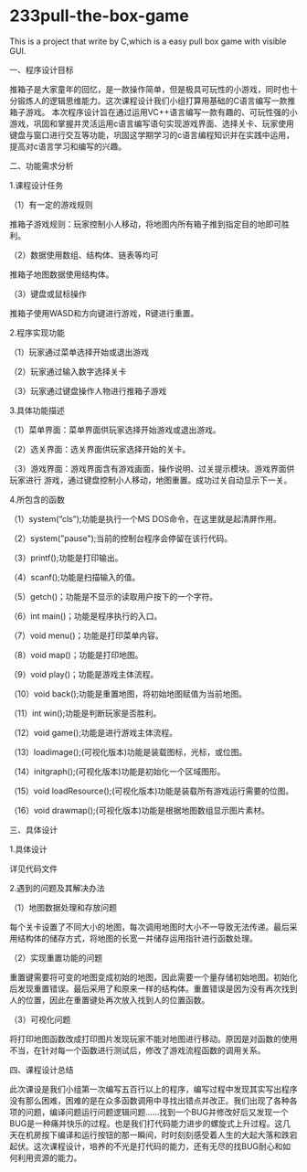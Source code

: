 # 233pull-the-box-game
This is a project that write by C,which is a easy pull box game with visible GUI.

一、程序设计目标

推箱子是大家童年的回忆，是一款操作简单，但是极具可玩性的小游戏，同时也十分锻炼人的逻辑思维能力。这次课程设计我们小组打算用基础的C语言编写一款推箱子游戏。
本次程序设计旨在通过运用VC++语言编写一款有趣的、可玩性强的小游戏，巩固和掌握并灵活运用c语言编写语句实现游戏界面、选择关卡、玩家使用键盘与窗口进行交互等功能，巩固这学期学习的c语言编程知识并在实践中运用，提高对c语言学习和编写的兴趣。

二、功能需求分析

1.课程设计任务

（1）有一定的游戏规则

推箱子游戏规则：玩家控制小人移动，将地图内所有箱子推到指定目的地即可胜利。

（2）数据使用数组、结构体、链表等均可

推箱子地图数据使用结构体。

（3）键盘或鼠标操作

推箱子使用WASD和方向键进行游戏，R键进行重置。


2.程序实现功能

（1）玩家通过菜单选择开始或退出游戏

（2）玩家通过输入数字选择关卡

（3）玩家通过键盘操作人物进行推箱子游戏


3.具体功能描述

（1）菜单界面：菜单界面供玩家选择开始游戏或退出游戏。

（2）选关界面：选关界面供玩家选择开始的关卡。

（3）游戏界面：游戏界面含有游戏画面，操作说明、过关提示模块。游戏界面供玩家进行
游戏，通过键盘控制小人移动，地图重置。成功过关自动显示下一关。


4.所包含的函数


（1）system(“cls”);功能是执行一个MS DOS命令，在这里就是起清屏作用。

（2）system("pause");当前的控制台程序会停留在该行代码。

（3）printf();功能是打印输出。

（4）scanf();功能是扫描输入的值。

（5）getch()；功能是不显示的读取用户按下的一个字符。

（6）int main()；功能是程序执行的入口。

（7）void menu()；功能是打印菜单内容。

（8）void map()；功能是打印地图。

（9）void play()；功能是游戏主体流程。

（10）void back();功能是重置地图，将初始地图赋值为当前地图。

（11）int win();功能是判断玩家是否胜利。

（12）void game();功能是进行游戏主体流程。

（13）loadimage();(可视化版本)功能是装载图标，光标，或位图。

（14）initgraph();(可视化版本)功能是初始化一个区域图形。

（15）void loadResource();(可视化版本)功能是装载所有游戏运行需要的位图。

（16）void drawmap();(可视化版本)功能是根据地图数组显示图片素材。

	
 
三、具体设计

1.具体设计

详见代码文件

2.遇到的问题及其解决办法

（1）地图数据处理和存放问题

每个关卡设置了不同大小的地图，每次调用地图时大小不一导致无法传递。最后采用结构体的储存方式，将地图的长宽一并储存运用指针进行函数处理。

（2）实现重置功能的问题

重置键需要将可变的地图变成初始的地图，因此需要一个量存储初始地图。初始化后发现重置错误。最后采用了和原来一样的结构体。重置错误是因为没有再次找到人的位置，因此在重置键处再次放入找到人的位置函数。

（3）可视化问题

将打印地图函数改成打印图片发现玩家不能对地图进行移动。原因是对函数的使用不当，在针对每一个函数进行测试后，修改了游戏流程函数的调用关系。



四、课程设计总结


此次课设是我们小组第一次编写五百行以上的程序，编写过程中发现其实写出程序没有那么困难，困难的是在众多函数调用中寻找出错点并改正。我们出现了各种各项的问题，编译问题运行问题逻辑问题……找到一个BUG并修改好后又发现一个BUG是一种痛并快乐的过程。也是我们打代码能力进步的螺旋式上升过程。这几天在机房按下编译和运行按钮的那一瞬间，时时刻刻感受着人生的大起大落和跌宕起伏。这次课程设计，培养的不光是打代码的能力，还有无尽的找BUG耐心和如何利用资源的能力。

